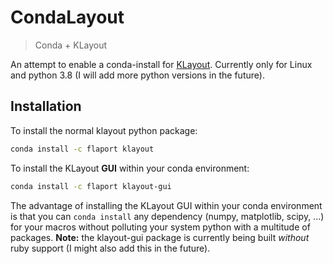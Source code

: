 # CondaLayout

> Conda + KLayout

An attempt to enable a conda-install for [KLayout](https://klayout.de). Currently
only for Linux and python 3.8 (I will add more python versions in the future).

## Installation

To install the normal klayout python package:
```sh
conda install -c flaport klayout
```

To install the KLayout **GUI** within your conda environment:
```sh
conda install -c flaport klayout-gui
```
The advantage of installing the KLayout GUI within your conda environment is that you can `conda install` any dependency (numpy, matplotlib, scipy, ...) for your macros without polluting your system python with a multitude of packages. **Note:** the klayout-gui package is currently being built *without* ruby support (I might also add this in the future).
